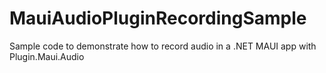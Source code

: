 # MauiAudioPluginRecordingSample
 Sample code to demonstrate how to record audio in a .NET MAUI app with Plugin.Maui.Audio
